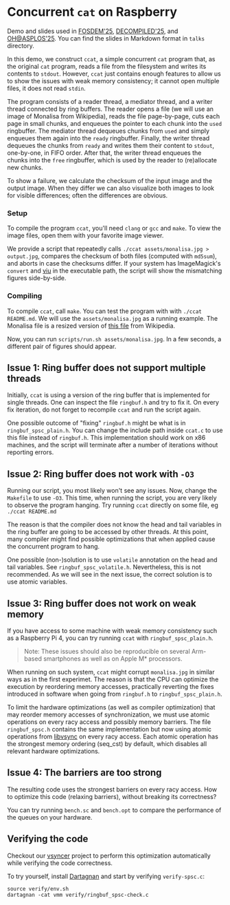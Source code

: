 # Concurrent `cat` on Raspberry

Demo and slides used in [FOSDEM'25][], [DECOMPILED'25][], and [OH@ASPLOS'25][].
You can find the slides in Markdown format in `talks` directory.

[FOSDEM'25]:
https://fosdem.org/2025/schedule/event/fosdem-2025-6757-multicore-concurrency-algorithms-performance-correctness/
[DECOMPILED'25]: https://decompiled.de/schedule
[OH@ASPLOS'25]: https://openharmonyos.org/tutorial/

In this demo, we construct `ccat`, a simple concurrent `cat` program that, as
the original `cat` program, reads a file from the filesystem and writes its
contents to `stdout`.  However, `ccat` just contains enough features to allow
us to show the issues with weak memory consistency; it cannot open multiple
files, it does not read `stdin`.

The program consists of a reader thread, a mediator thread, and a writer thread
connected by ring buffers.  The reader opens a file (we will use an image of
Monalisa from Wikipedia), reads the file page-by-page, cuts each page in small
chunks, and enqueues the pointer to each chunk into the `used` ringbuffer.  The
mediator thread dequeues chunks from `used` and simply enqueues them again into
the `ready` ringbuffer. Finally, the writer thread dequeues the chunks from
`ready` and writes them their content to `stdout`, one-by-one, in FIFO order.
After that, the writer thread enqueues the chunks into the `free` ringbuffer,
which is used by the reader to (re)allocate new chunks.

To show a failure, we calculate the checksum of the input image and the output
image. When they differ we can also visualize both images to look for visible
differences; often the differences are obvious.

### Setup

To compile the program `ccat`, you'll need `clang` or `gcc` and `make`. To view
the image files, open them with your favorite image viewer.

We provide a script that repeatedly calls `./ccat assets/monalisa.jpg >
output.jpg`, compares the checksum of both files (computed with `md5sum`), and
aborts in case the checksums differ.  If your system has ImageMagick's `convert`
and [viu](https://github.com/atanunq/viu) in the executable path, the script
will show the mismatching figures side-by-side.

### Compiling

To compile `ccat`, call `make`.  You can test the program with with `./ccat
README.md`.  We will use the `assets/monalisa.jpg` as a running example. The
Monalisa file is a resized version of [this file][] from Wikipedia.

[this file]:
https://upload.wikimedia.org/wikipedia/commons/e/ec/Mona_Lisa%2C_by_Leonardo_da_Vinci%2C_from_C2RMF_retouched.jpg

Now, you can run `scripts/run.sh assets/monalisa.jpg`. In a few seconds, a
different pair of figures should appear.

## Issue 1: Ring buffer does not support multiple threads

Initially, `ccat` is using a version of the ring buffer that is implemented for
single threads. One can inspect the file `ringbuf.h` and try to fix it. On every
fix iteration, do not forget to recompile `ccat` and run the script again.

One possible outcome of "fixing" `ringbuf.h` might be what is in
`ringbuf_spsc_plain.h`.  You can change the include path inside `ccat.c` to use
this file instead of `ringbuf.h`. This implementation should work on x86
machines, and the script will terminate after a number of iterations without
reporting errors.

## Issue 2: Ring buffer does not work with `-O3`

Running our script, you most likely won't see any issues. Now, change the
`Makefile` to use `-O3`. This time, when running the script, you are very likely
to observe the program hanging. Try running `ccat` directly on some file, eg
`./ccat README.md`

The reason is that the compiler does not know the head and tail variables in
the ring buffer are going to be accessed by other threads. At this point, many
compiler might find possible optimizations that when applied cause the
concurrent program to hang.

One possible (non-)solution is to use `volatile` annotation on the head and tail
variables. See `ringbuf_spsc_volatile.h`. Nevertheless, this is not recommended.
As we will see in the next issue, the correct solution is to use atomic
variables.

## Issue 3: Ring buffer does not work on weak memory

If you have access to some machine with weak memory consistency such as a
Raspberry Pi 4, you can try running `ccat` with `ringbuf_spsc_plain.h`.

> Note: These issues should also be reproducible on several Arm-based
smartphones as well as on Apple M* processors.

When running on such system, `ccat` might corrupt `monalisa.jpg` in similar ways
as in the first experimet. The reason is that the CPU can optimize the execution
by reordering memory accesses, practically reverting the fixes introduced in
software when going from `ringbuf.h` to `ringbuf_spsc_plain.h`.

To limit the hardware optimizations (as well as compiler optimization) that may
reorder memory accesses of synchronization, we must use atomic operations on
every racy access and possibly memory barriers. The file `ringbuf_spsc.h`
contains the same implementation but now using atomic operations from
[libvsync](https://github.com/open-s4c/libvsync) on every racy access.  Each
atomic operation has the strongest memory ordering (seq_cst) by default, which
disables all relevant hardware optimizations.

## Issue 4: The barriers are too strong

The resulting code uses the strongest barriers on every racy access. How to
optimize this code (relaxing barriers), without breaking its correctness?

You can try running `bench.sc` and `bench.opt` to compare the performance of
the queues on your hardware.

## Verifying the code

Checkout our [vsyncer][] project to perform this optimization automatically
while verifying the code correctness.

To try yourself, install [Dartagnan][] and start by verifying `verify-spsc.c`:

```
source verify/env.sh
dartagnan -cat vmm verify/ringbuf_spsc-check.c
```

[vsyncer]: https://github.com/open-s4c/vsyncer
[Dartagnan]: https://github.com/hernanponcedeleon/Dat3M
